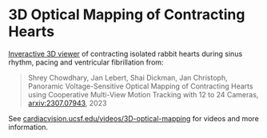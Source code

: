 # 3D Optical Mapping of Contracting Hearts

[Inveractive 3D viewer](https://cardiacvision.github.io/3d-optical-mapping/) of contracting isolated rabbit hearts during sinus rhythm, pacing and ventricular fibrillation from:

> Shrey Chowdhary, Jan Lebert, Shai Dickman, Jan Christoph, Panoramic Voltage-Sensitive Optical Mapping of Contracting Hearts using Cooperative Multi-View Motion Tracking with 12 to 24 Cameras, [arxiv:2307.07943](https://arxiv.org/abs/2307.07943), 2023

See [cardiacvision.ucsf.edu/videos/3D-optical-mapping](https://cardiacvision.ucsf.edu/videos/3D-optical-mapping) for videos and more information.
